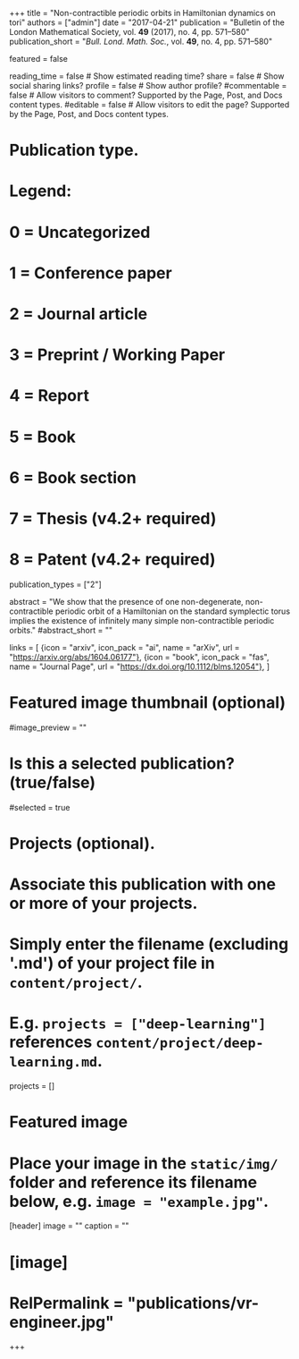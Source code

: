 +++
title = "Non-contractible periodic orbits in Hamiltonian dynamics on tori"
authors = ["admin"]
date = "2017-04-21"
publication = "Bulletin of the London Mathematical Society, vol. **49** (2017), no. 4, pp. 571–580"
publication_short = "*Bull. Lond. Math. Soc.*, vol. **49**, no. 4, pp. 571–580"

featured = false

reading_time = false  # Show estimated reading time?
share = false  # Show social sharing links?
profile = false  # Show author profile?
#commentable = false  # Allow visitors to comment? Supported by the Page, Post, and Docs content types.
#editable = false  # Allow visitors to edit the page? Supported by the Page, Post, and Docs content types.

# Publication type.
# Legend:
# 0 = Uncategorized
# 1 = Conference paper
# 2 = Journal article
# 3 = Preprint / Working Paper
# 4 = Report
# 5 = Book
# 6 = Book section
# 7 = Thesis (v4.2+ required)
# 8 = Patent (v4.2+ required)
publication_types = ["2"]

abstract = "We show that the presence of one non-degenerate, non-contractible periodic orbit of a Hamiltonian on the standard symplectic torus implies the existence of infinitely many simple non-contractible periodic orbits."
#abstract_short = ""

links = [
  {icon = "arxiv", icon_pack = "ai", name = "arXiv", url = "https://arxiv.org/abs/1604.06177"},
  {icon = "book", icon_pack = "fas", name = "Journal Page", url = "https://dx.doi.org/10.1112/blms.12054"},
  ]

# Featured image thumbnail (optional)
#image_preview = ""

# Is this a selected publication? (true/false)
#selected = true

# Projects (optional).
#   Associate this publication with one or more of your projects.
#   Simply enter the filename (excluding '.md') of your project file in `content/project/`.
#   E.g. `projects = ["deep-learning"]` references `content/project/deep-learning.md`.
projects = []

# Featured image
# Place your image in the `static/img/` folder and reference its filename below, e.g. `image = "example.jpg"`.
[header]
image = ""
caption = ""

# [image]
# RelPermalink = "publications/vr-engineer.jpg"
+++
